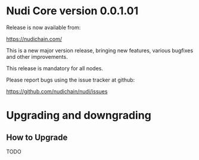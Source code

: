 Nudi Core version 0.0.1.01
==========================

Release is now available from:

<https://nudichain.com/>

This is a new major version release, bringing new features, various bugfixes
and other improvements.

This release is mandatory for all nodes.

Please report bugs using the issue tracker at github:

<https://github.com/nudichain/nudi/issues>


Upgrading and downgrading
=========================

How to Upgrade
--------------
TODO
